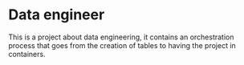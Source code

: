 # Data engineer

This is a project about data engineering, it contains an orchestration process that goes from the creation of tables to having the project in containers.